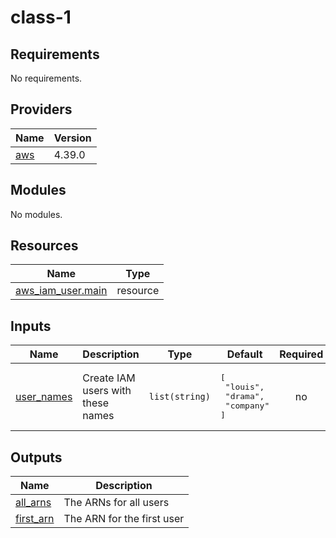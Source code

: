 # class-1

<!-- BEGINNING OF PRE-COMMIT-TERRAFORM DOCS HOOK -->
## Requirements

No requirements.

## Providers

| Name | Version |
|------|---------|
| <a name="provider_aws"></a> [aws](#provider\_aws) | 4.39.0 |

## Modules

No modules.

## Resources

| Name | Type |
|------|------|
| [aws_iam_user.main](https://registry.terraform.io/providers/hashicorp/aws/latest/docs/resources/iam_user) | resource |

## Inputs

| Name | Description | Type | Default | Required |
|------|-------------|------|---------|:--------:|
| <a name="input_user_names"></a> [user\_names](#input\_user\_names) | Create IAM users with these names | `list(string)` | <pre>[<br>  "louis",<br>  "drama",<br>  "company"<br>]</pre> | no |

## Outputs

| Name | Description |
|------|-------------|
| <a name="output_all_arns"></a> [all\_arns](#output\_all\_arns) | The ARNs for all users |
| <a name="output_first_arn"></a> [first\_arn](#output\_first\_arn) | The ARN for the first user |
<!-- END OF PRE-COMMIT-TERRAFORM DOCS HOOK -->
